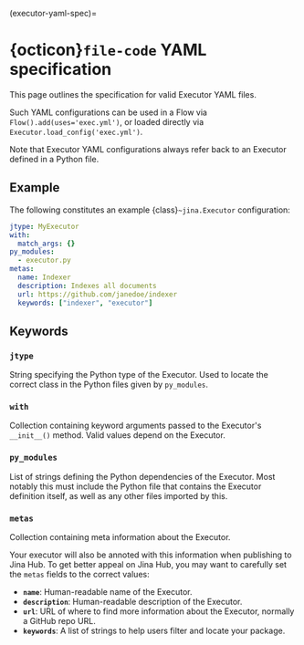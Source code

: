 (executor-yaml-spec)=
# {octicon}`file-code` YAML specification

This page outlines the specification for valid Executor YAML files.

Such YAML configurations can be used in a Flow via `Flow().add(uses='exec.yml')`, or loaded directly via `Executor.load_config('exec.yml')`.

Note that Executor YAML configurations always refer back to an Executor defined in a Python file.

## Example

The following constitutes an example {class}`~jina.Executor` configuration:

```yaml
jtype: MyExecutor
with:
  match_args: {}
py_modules:
  - executor.py
metas:
  name: Indexer
  description: Indexes all documents
  url: https://github.com/janedoe/indexer
  keywords: ["indexer", "executor"]
```

## Keywords

### `jtype`
String specifying the Python type of the Executor. Used to locate the correct class in the Python files given by `py_modules`.

### `with`
Collection containing keyword arguments passed to the Executor's `__init__()` method. Valid values depend on the Executor.

### `py_modules`
List of strings defining the Python dependencies of the Executor. Most notably this must include the Python file that contains the Executor definition itself, as well as any other files imported by this.

### `metas`
Collection containing meta information about the Executor.

Your executor will also be annoted with this information when publishing to Jina Hub. To get better appeal on Jina Hub, you may want to carefully set the `metas` fields to the correct values:

- **`name`**: Human-readable name of the Executor.
- **`description`**: Human-readable description of the Executor. 
- **`url`**: URL of where to find more information about the Executor, normally a GitHub repo URL.
- **`keywords`**: A list of strings to help users filter and locate your package.